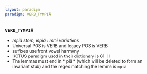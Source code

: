 ```yaml
---
layout: paradigm
paradigm: VERB_TYMPIÄ
---
```

### ` VERB_TYMPIÄ `

* _mpiä stem, mpiä : mmi variations_
* Universal POS is VERB and legacy POS is VERB
* suffixes use front vowel harmony
* KOTUS paradigm used in their dictionary is 61-H
* The lemmas must end in * piä * (which will be deleted to form an invariant stub) and the regex matching the lemma is ` mpiä `
